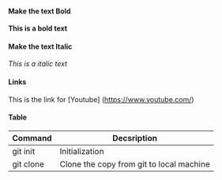 #### Make the text Bold
**This is a bold text**

#### Make the text Italic
*This is a italic text*

#### Links
This is the link for [Youtube] (https://www.youtube.com/)

#### Table
| Command | Decsription |
| --- | --- |
| git init | Initialization |
| git clone | Clone the copy from git to local machine |